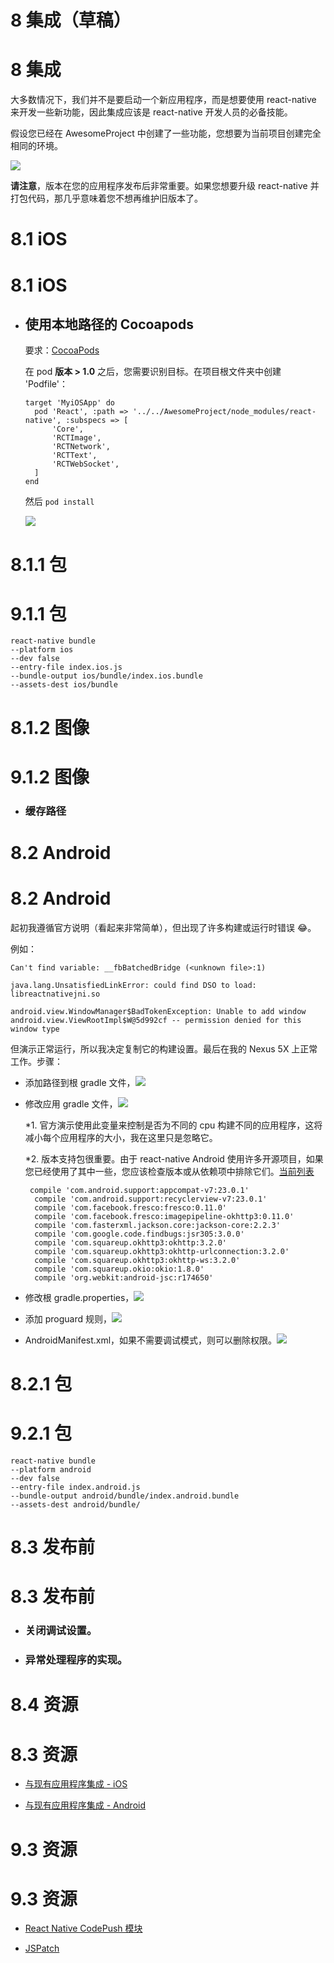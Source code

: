 # 8 集成（草稿）

# 8 集成

大多数情况下，我们并不是要启动一个新应用程序，而是想要使用 react-native 来开发一些新功能，因此集成应该是 react-native 开发人员的必备技能。

假设您已经在 AwesomeProject 中创建了一些功能，您想要为当前项目创建完全相同的环境。

![](integrationdemo.png)

**请注意**，版本在您的应用程序发布后非常重要。如果您想要升级 react-native 并打包代码，那几乎意味着您不想再维护旧版本了。

# 8.1 iOS

# 8.1 iOS

+   ## 使用本地路径的 Cocoapods

    要求：[CocoaPods](https://cocoapods.org/)

    在 pod **版本 > 1.0** 之后，您需要识别目标。在项目根文件夹中创建 'Podfile'：

    ```
    target 'MyiOSApp' do 
      pod 'React', :path => '../../AwesomeProject/node_modules/react-native', :subspecs => [
          'Core',
          'RCTImage',
          'RCTNetwork',
          'RCTText',
          'RCTWebSocket',
      ]
    end 
    ```

    然后 `pod install`

    ![](pod_integration.png)

# 8.1.1 包

# 9.1.1 包

```
react-native bundle 
--platform ios 
--dev false 
--entry-file index.ios.js 
--bundle-output ios/bundle/index.ios.bundle 
--assets-dest ios/bundle 
```

# 8.1.2 图像

# 9.1.2 图像

+   ### 缓存路径

# 8.2 Android

# 8.2 Android

起初我遵循官方说明（看起来非常简单），但出现了许多构建或运行时错误 😂。

例如：

`Can't find variable: __fbBatchedBridge (<unknown file>:1)`

`java.lang.UnsatisfiedLinkError: could find DSO to load: libreactnativejni.so`

`android.view.WindowManager$BadTokenException: Unable to add window android.view.ViewRootImpl$W@5d992cf -- permission denied for this window type`

但演示正常运行，所以我决定复制它的构建设置。最后在我的 Nexus 5X 上正常工作。步骤：

+   添加路径到根 gradle 文件，![](integration_android_step11.png)

+   修改应用 gradle 文件，![](integration_android_step22.png)

    *1\. 官方演示使用此变量来控制是否为不同的 cpu 构建不同的应用程序，这将减小每个应用程序的大小，我在这里只是忽略它。

    *2\. 版本支持包很重要。由于 react-native Android 使用许多开源项目，如果您已经使用了其中一些，您应该检查版本或从依赖项中排除它们。[当前列表](https://github.com/facebook/react-native/blob/master/ReactAndroid/build.gradle)

    ```
     compile 'com.android.support:appcompat-v7:23.0.1'
      compile 'com.android.support:recyclerview-v7:23.0.1'
      compile 'com.facebook.fresco:fresco:0.11.0'
      compile 'com.facebook.fresco:imagepipeline-okhttp3:0.11.0'
      compile 'com.fasterxml.jackson.core:jackson-core:2.2.3'
      compile 'com.google.code.findbugs:jsr305:3.0.0'
      compile 'com.squareup.okhttp3:okhttp:3.2.0'
      compile 'com.squareup.okhttp3:okhttp-urlconnection:3.2.0'
      compile 'com.squareup.okhttp3:okhttp-ws:3.2.0'
      compile 'com.squareup.okio:okio:1.8.0'
      compile 'org.webkit:android-jsc:r174650' 
    ```

+   修改根 gradle.properties，![](integration_android_step3.png)

+   添加 proguard 规则，![](integration_android_step4.png)

+   AndroidManifest.xml，如果不需要调试模式，则可以删除权限。![](integration_android_step5.png)

# 8.2.1 包

# 9.2.1 包

```
react-native bundle 
--platform android 
--dev false 
--entry-file index.android.js 
--bundle-output android/bundle/index.android.bundle 
--assets-dest android/bundle/ 
```

# 8.3 发布前

# 8.3 发布前

+   ### 关闭调试设置。

+   ### 异常处理程序的实现。

# 8.4 资源

# 8.3 资源

+   [与现有应用程序集成 - iOS](https://facebook.github.io/react-native/docs/embedded-app-ios.html)

+   [与现有应用程序集成 - Android](https://facebook.github.io/react-native/docs/embedded-app-android.html)

# 9.3 资源

# 9.3 资源

+   [React Native CodePush 模块](http://microsoft.github.io/code-push/)

+   [JSPatch](https://github.com/bang590/JSPatch)
